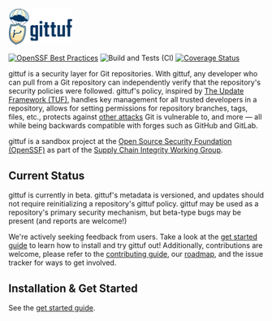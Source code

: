<img src="https://raw.githubusercontent.com/gittuf/community/bd8b367fa91fab0fddaa1943e0131e90e04e6b10/artwork/PNG/gittuf_horizontal-color.png" alt="gittuf logo" width="25%"/>

[![OpenSSF Best Practices](https://www.bestpractices.dev/projects/7789/badge)](https://www.bestpractices.dev/projects/7789)
![Build and Tests (CI)](https://github.com/gittuf/gittuf/actions/workflows/ci.yml/badge.svg)
[![Coverage Status](https://coveralls.io/repos/github/gittuf/gittuf/badge.svg)](https://coveralls.io/github/gittuf/gittuf)

gittuf is a security layer for Git repositories. With gittuf, any developer who
can pull from a Git repository can independently verify that the repository's
security policies were followed. gittuf's policy, inspired by [The Update
Framework (TUF)], handles key management for all trusted developers in a
repository, allows for setting permissions for repository branches, tags, files,
etc., protects against [other attacks] Git is vulnerable to, and more — all
while being backwards compatible with forges such as GitHub and GitLab.

gittuf is a sandbox project at the [Open Source Security Foundation (OpenSSF)]
as part of the [Supply Chain Integrity Working Group].

## Current Status

gittuf is currently in beta. gittuf's metadata is versioned, and updates should
not require reinitializing a repository's gittuf policy. gittuf may be used as a
repository's primary security mechanism, but beta-type bugs may be present (and
reports are welcome!)

We're actively seeking feedback from users. Take a look at the [get
started guide] to learn how to install and try gittuf out! Additionally,
contributions are welcome, please refer to the [contributing guide], our
[roadmap], and the issue tracker for ways to get involved.

## Installation & Get Started

See the [get started guide].

[The Update Framework (TUF)]: https://theupdateframework.io/
[other attacks]: https://ssl.engineering.nyu.edu/papers/torres_toto_usenixsec-2016.pdf
[contributing guide]: /CONTRIBUTING.md
[roadmap]: /docs/roadmap.md
[Open Source Security Foundation (OpenSSF)]: https://openssf.org/
[Supply Chain Integrity Working Group]: https://github.com/ossf/wg-supply-chain-integrity
[get started guide]: /docs/get-started.md
